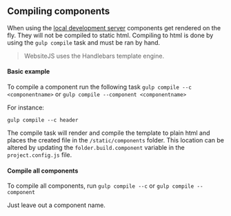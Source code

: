 ## Compiling components
When using the [local development server](./developmentserver.md) components get rendered on the fly. They will not be compiled to static html.
Compiling to html is done by using the ```gulp compile``` task and must be ran by hand.

 > WebsiteJS uses the Handlebars template engine.

#### Basic example
To compile a component run the following task
```gulp compile --c <componentname>``` or ```gulp compile --component <componentname>```

For instance:
```
gulp compile --c header
``` 
The compile task will render and compile the template to plain html and places the created file in the ```/static/components``` folder. This location can be altered by updating the ```folder.build.component``` variable in the ```project.config.js``` file.

#### Compile all components
To compile all components, run
```gulp compile --c``` or ```gulp compile --component```

Just leave out a component name.
 